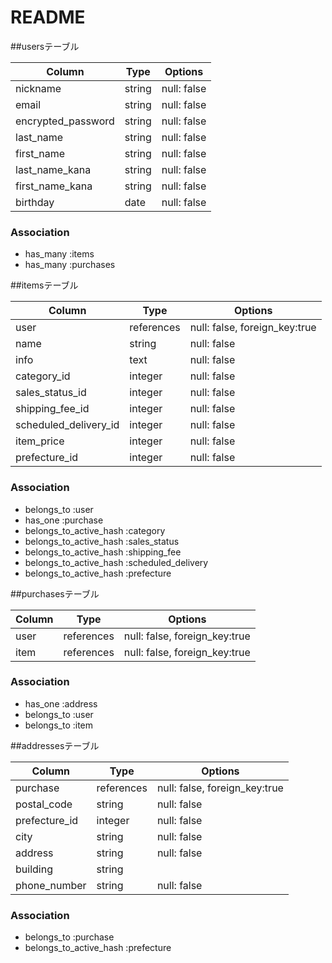 # README

##usersテーブル

| Column             | Type   | Options     |
| ------------------ | ------ | ----------- |
| nickname           | string | null: false |
| email              | string | null: false |
| encrypted_password | string | null: false |
| last_name          | string | null: false |
| first_name         | string | null: false |
| last_name_kana     | string | null: false |
| first_name_kana    | string | null: false |
| birthday           | date   | null: false |

### Association
- has_many :items
- has_many :purchases

##itemsテーブル

| Column                | Type       | Options                       |
| --------------------- | ---------- | ----------------------------- |
| user                  | references | null: false, foreign_key:true |
| name                  | string     | null: false                   |
| info                  | text       | null: false                   |
| category_id           | integer    | null: false                   |
| sales_status_id       | integer    | null: false                   |
| shipping_fee_id       | integer    | null: false                   |
| scheduled_delivery_id | integer    | null: false                   |
| item_price            | integer    | null: false                   |
| prefecture_id         | integer    | null: false                   |

### Association
- belongs_to :user
- has_one :purchase
- belongs_to_active_hash :category
- belongs_to_active_hash :sales_status
- belongs_to_active_hash :shipping_fee
- belongs_to_active_hash :scheduled_delivery
- belongs_to_active_hash :prefecture

##purchasesテーブル

| Column | Type       | Options                       |
| ------ | ---------- | ----------------------------- |
| user   | references | null: false, foreign_key:true |
| item   | references | null: false, foreign_key:true |

### Association
- has_one :address
- belongs_to :user
- belongs_to :item

##addressesテーブル

| Column        | Type       | Options                       |
| ------------- | ---------- | ----------------------------- |
| purchase      | references | null: false, foreign_key:true |
| postal_code   | string     | null: false                   |
| prefecture_id | integer    | null: false                   |
| city          | string     | null: false                   |
| address       | string     | null: false                   |
| building      | string     |                               |
| phone_number  | string     | null: false                   |

### Association
- belongs_to :purchase
- belongs_to_active_hash :prefecture